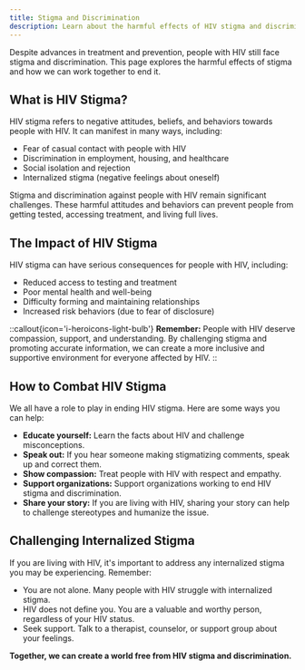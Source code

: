 ```yaml
---
title: Stigma and Discrimination
description: Learn about the harmful effects of HIV stigma and discrimination and how you can help end stigma.
---
```


Despite advances in treatment and prevention, people with HIV still face stigma and discrimination. This page explores the harmful effects of stigma and how we can work together to end it.

## What is HIV Stigma?

HIV stigma refers to negative attitudes, beliefs, and behaviors towards people with HIV. It can manifest in many ways, including:

*   Fear of casual contact with people with HIV
*   Discrimination in employment, housing, and healthcare
*   Social isolation and rejection
*   Internalized stigma (negative feelings about oneself)

Stigma and discrimination against people with HIV remain significant challenges. These harmful attitudes and behaviors can prevent people from getting tested, accessing treatment, and living full lives.

## The Impact of HIV Stigma

HIV stigma can have serious consequences for people with HIV, including:

*   Reduced access to testing and treatment
*   Poor mental health and well-being
*   Difficulty forming and maintaining relationships
*   Increased risk behaviors (due to fear of disclosure)

::callout{icon='i-heroicons-light-bulb'}
**Remember:** People with HIV deserve compassion, support, and understanding. By challenging stigma and promoting accurate information, we can create a more inclusive and supportive environment for everyone affected by HIV.
::

## How to Combat HIV Stigma

We all have a role to play in ending HIV stigma. Here are some ways you can help:

*   **Educate yourself:** Learn the facts about HIV and challenge misconceptions.
*   **Speak out:** If you hear someone making stigmatizing comments, speak up and correct them.
*   **Show compassion:** Treat people with HIV with respect and empathy.
*   **Support organizations:** Support organizations working to end HIV stigma and discrimination.
*   **Share your story:** If you are living with HIV, sharing your story can help to challenge stereotypes and humanize the issue.

## Challenging Internalized Stigma

If you are living with HIV, it's important to address any internalized stigma you may be experiencing. Remember:

*   You are not alone. Many people with HIV struggle with internalized stigma.
*   HIV does not define you. You are a valuable and worthy person, regardless of your HIV status.
*   Seek support. Talk to a therapist, counselor, or support group about your feelings.

**Together, we can create a world free from HIV stigma and discrimination.**
